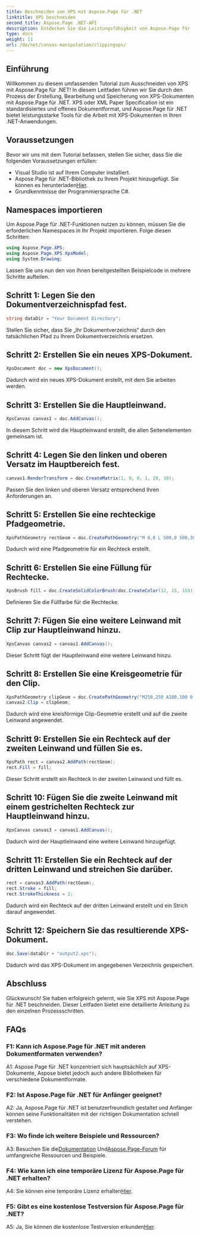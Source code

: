 ```yaml
---
title: Beschneiden von XPS mit Aspose.Page für .NET
linktitle: XPS beschneiden
second_title: Aspose.Page .NET-API
description: Entdecken Sie die Leistungsfähigkeit von Aspose.Page für .NET in dieser Schritt-für-Schritt-Anleitung zum Ausschneiden von XPS-Dokumenten. Erstellen, bearbeiten und speichern Sie mühelos XPS-Dateien.
type: docs
weight: 11
url: /de/net/canvas-manipulation/clippingxps/
---
```

## Einführung

Willkommen zu diesem umfassenden Tutorial zum Ausschneiden von XPS mit Aspose.Page für .NET! In diesem Leitfaden führen wir Sie durch den Prozess der Erstellung, Bearbeitung und Speicherung von XPS-Dokumenten mit Aspose.Page für .NET. XPS oder XML Paper Specification ist ein standardisiertes und offenes Dokumentformat, und Aspose.Page für .NET bietet leistungsstarke Tools für die Arbeit mit XPS-Dokumenten in Ihren .NET-Anwendungen.

## Voraussetzungen

Bevor wir uns mit dem Tutorial befassen, stellen Sie sicher, dass Sie die folgenden Voraussetzungen erfüllen:

- Visual Studio ist auf Ihrem Computer installiert.
-  Aspose.Page für .NET-Bibliothek zu Ihrem Projekt hinzugefügt. Sie können es herunterladen[Hier](https://releases.aspose.com/page/net/).
- Grundkenntnisse der Programmiersprache C#.

## Namespaces importieren

Um Aspose.Page für .NET-Funktionen nutzen zu können, müssen Sie die erforderlichen Namespaces in Ihr Projekt importieren. Folge diesen Schritten:

```csharp
using Aspose.Page.XPS;
using Aspose.Page.XPS.XpsModel;
using System.Drawing;
```

Lassen Sie uns nun den von Ihnen bereitgestellten Beispielcode in mehrere Schritte aufteilen.

## Schritt 1: Legen Sie den Dokumentverzeichnispfad fest.

```csharp
string dataDir = "Your Document Directory";
```

Stellen Sie sicher, dass Sie „Ihr Dokumentverzeichnis“ durch den tatsächlichen Pfad zu Ihrem Dokumentverzeichnis ersetzen.

## Schritt 2: Erstellen Sie ein neues XPS-Dokument.

```csharp
XpsDocument doc = new XpsDocument();
```

Dadurch wird ein neues XPS-Dokument erstellt, mit dem Sie arbeiten werden.

## Schritt 3: Erstellen Sie die Hauptleinwand.

```csharp
XpsCanvas canvas1 = doc.AddCanvas();
```

In diesem Schritt wird die Hauptleinwand erstellt, die allen Seitenelementen gemeinsam ist.

## Schritt 4: Legen Sie den linken und oberen Versatz im Hauptbereich fest.

```csharp
canvas1.RenderTransform = doc.CreateMatrix(1, 0, 0, 1, 20, 10);
```

Passen Sie den linken und oberen Versatz entsprechend Ihren Anforderungen an.

## Schritt 5: Erstellen Sie eine rechteckige Pfadgeometrie.

```csharp
XpsPathGeometry rectGeom = doc.CreatePathGeometry("M 0,0 L 500,0 500,300 0,300 Z");
```

Dadurch wird eine Pfadgeometrie für ein Rechteck erstellt.

## Schritt 6: Erstellen Sie eine Füllung für Rechtecke.

```csharp
XpsBrush fill = doc.CreateSolidColorBrush(doc.CreateColor(12, 15, 159));
```

Definieren Sie die Füllfarbe für die Rechtecke.

## Schritt 7: Fügen Sie eine weitere Leinwand mit Clip zur Hauptleinwand hinzu.

```csharp
XpsCanvas canvas2 = canvas1.AddCanvas();
```

Dieser Schritt fügt der Hauptleinwand eine weitere Leinwand hinzu.

## Schritt 8: Erstellen Sie eine Kreisgeometrie für den Clip.

```csharp
XpsPathGeometry clipGeom = doc.CreatePathGeometry("M250,250 A100,100 0 1 1 250,50 100,100 0 1 1 250,250");
canvas2.Clip = clipGeom;
```

Dadurch wird eine kreisförmige Clip-Geometrie erstellt und auf die zweite Leinwand angewendet.

## Schritt 9: Erstellen Sie ein Rechteck auf der zweiten Leinwand und füllen Sie es.

```csharp
XpsPath rect = canvas2.AddPath(rectGeom);
rect.Fill = fill;
```

Dieser Schritt erstellt ein Rechteck in der zweiten Leinwand und füllt es.

## Schritt 10: Fügen Sie die zweite Leinwand mit einem gestrichelten Rechteck zur Hauptleinwand hinzu.

```csharp
XpsCanvas canvas3 = canvas1.AddCanvas();
```

Dadurch wird der Hauptleinwand eine weitere Leinwand hinzugefügt.

## Schritt 11: Erstellen Sie ein Rechteck auf der dritten Leinwand und streichen Sie darüber.

```csharp
rect = canvas3.AddPath(rectGeom);
rect.Stroke = fill;
rect.StrokeThickness = 2;
```

Dadurch wird ein Rechteck auf der dritten Leinwand erstellt und ein Strich darauf angewendet.

## Schritt 12: Speichern Sie das resultierende XPS-Dokument.

```csharp
doc.Save(dataDir + "output2.xps");
```

Dadurch wird das XPS-Dokument im angegebenen Verzeichnis gespeichert.

## Abschluss

Glückwunsch! Sie haben erfolgreich gelernt, wie Sie XPS mit Aspose.Page für .NET beschneiden. Dieser Leitfaden bietet eine detaillierte Anleitung zu den einzelnen Prozessschritten.

## FAQs

### F1: Kann ich Aspose.Page für .NET mit anderen Dokumentformaten verwenden?

A1: Aspose.Page für .NET konzentriert sich hauptsächlich auf XPS-Dokumente, Aspose bietet jedoch auch andere Bibliotheken für verschiedene Dokumentformate.

### F2: Ist Aspose.Page für .NET für Anfänger geeignet?

A2: Ja, Aspose.Page für .NET ist benutzerfreundlich gestaltet und Anfänger können seine Funktionalitäten mit der richtigen Dokumentation schnell verstehen.

### F3: Wo finde ich weitere Beispiele und Ressourcen?

 A3: Besuchen Sie die[Dokumentation](https://reference.aspose.com/page/net/) Und[Aspose.Page-Forum](https://forum.aspose.com/c/page/39) für umfangreiche Ressourcen und Beispiele.

### F4: Wie kann ich eine temporäre Lizenz für Aspose.Page für .NET erhalten?

 A4: Sie können eine temporäre Lizenz erhalten[Hier](https://purchase.aspose.com/temporary-license/).

### F5: Gibt es eine kostenlose Testversion für Aspose.Page für .NET?

 A5: Ja, Sie können die kostenlose Testversion erkunden[Hier](https://releases.aspose.com/).